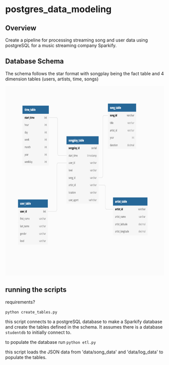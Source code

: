 # postgres_data_modeling

## Overview
Create a pipeline for processing streaming song and user data using postgreSQL for a music streaming company Sparkify.

## Database Schema

The schema follows the star format with songplay being the fact table and 4 dimension tables (users, artists, time, songs)

<img src="./imgs/updated_database_schema.png" height="600px" width="800px">

## running the scripts

requirements?


`python create_tables.py`

this script connects to a postgreSQL database to make a Sparkify database and create the tables defined in the schema. It assumes there is a database `studentdb` to initially connect to.


to populate the database run
`python etl.py`

this script loads the JSON data from 'data/song_data' and 'data/log_data' to populate the tables.
